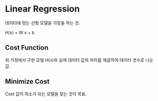 # Linear Regression

데이터에 맞는 선형 모델을 가정을 하는 것.

H(x) = W x + b


## Cost Function

위 가정에서 구한 모델 H(x)와 실제 데이터 값의 차이를 제곱하여 데이터 갯수로 나눈 값.


## Minimize Cost

Cost 값이 최소가 되는 모델을 찾는 것이 목표.



